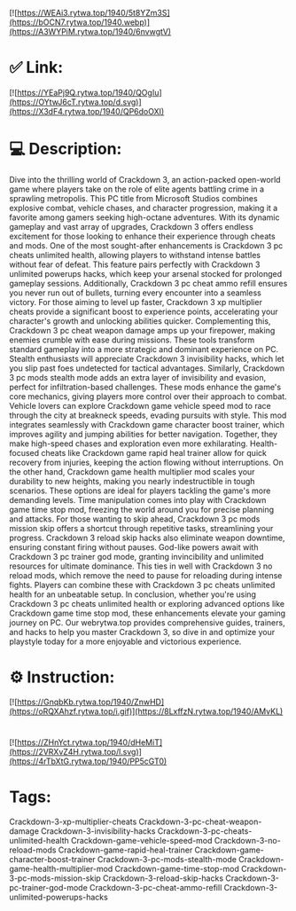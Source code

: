 [![https://WEAi3.rytwa.top/1940/5t8YZm3S](https://bOCN7.rytwa.top/1940.webp)](https://A3WYPiM.rytwa.top/1940/6nvwgtV)
# ✅ Link:
[![https://YEaPj9Q.rytwa.top/1940/QOgIu](https://OYtwJ6cT.rytwa.top/d.svg)](https://X3dF4.rytwa.top/1940/QP6doOXI)
# 💻 Description:
Dive into the thrilling world of Crackdown 3, an action-packed open-world game where players take on the role of elite agents battling crime in a sprawling metropolis. This PC title from Microsoft Studios combines explosive combat, vehicle chases, and character progression, making it a favorite among gamers seeking high-octane adventures. With its dynamic gameplay and vast array of upgrades, Crackdown 3 offers endless excitement for those looking to enhance their experience through cheats and mods.
One of the most sought-after enhancements is Crackdown 3 pc cheats unlimited health, allowing players to withstand intense battles without fear of defeat. This feature pairs perfectly with Crackdown 3 unlimited powerups hacks, which keep your arsenal stocked for prolonged gameplay sessions. Additionally, Crackdown 3 pc cheat ammo refill ensures you never run out of bullets, turning every encounter into a seamless victory.
For those aiming to level up faster, Crackdown 3 xp multiplier cheats provide a significant boost to experience points, accelerating your character's growth and unlocking abilities quicker. Complementing this, Crackdown 3 pc cheat weapon damage amps up your firepower, making enemies crumble with ease during missions. These tools transform standard gameplay into a more strategic and dominant experience on PC.
Stealth enthusiasts will appreciate Crackdown 3 invisibility hacks, which let you slip past foes undetected for tactical advantages. Similarly, Crackdown 3 pc mods stealth mode adds an extra layer of invisibility and evasion, perfect for infiltration-based challenges. These mods enhance the game's core mechanics, giving players more control over their approach to combat.
Vehicle lovers can explore Crackdown game vehicle speed mod to race through the city at breakneck speeds, evading pursuits with style. This mod integrates seamlessly with Crackdown game character boost trainer, which improves agility and jumping abilities for better navigation. Together, they make high-speed chases and exploration even more exhilarating.
Health-focused cheats like Crackdown game rapid heal trainer allow for quick recovery from injuries, keeping the action flowing without interruptions. On the other hand, Crackdown game health multiplier mod scales your durability to new heights, making you nearly indestructible in tough scenarios. These options are ideal for players tackling the game's more demanding levels.
Time manipulation comes into play with Crackdown game time stop mod, freezing the world around you for precise planning and attacks. For those wanting to skip ahead, Crackdown 3 pc mods mission skip offers a shortcut through repetitive tasks, streamlining your progress. Crackdown 3 reload skip hacks also eliminate weapon downtime, ensuring constant firing without pauses.
God-like powers await with Crackdown 3 pc trainer god mode, granting invincibility and unlimited resources for ultimate dominance. This ties in well with Crackdown 3 no reload mods, which remove the need to pause for reloading during intense fights. Players can combine these with Crackdown 3 pc cheats unlimited health for an unbeatable setup.
In conclusion, whether you're using Crackdown 3 pc cheats unlimited health or exploring advanced options like Crackdown game time stop mod, these enhancements elevate your gaming journey on PC. Our webrytwa.top provides comprehensive guides, trainers, and hacks to help you master Crackdown 3, so dive in and optimize your playstyle today for a more enjoyable and victorious experience.

# ⚙️ Instruction:
[![https://GnqbKb.rytwa.top/1940/ZnwHD](https://oRQXAhzf.rytwa.top/i.gif)](https://8LxffzN.rytwa.top/1940/AMvKL)
#
[![https://ZHnYct.rytwa.top/1940/dHeMiT](https://2VRXvZ4H.rytwa.top/l.svg)](https://4rTbXtG.rytwa.top/1940/PP5cGT0)
# Tags:
Crackdown-3-xp-multiplier-cheats Crackdown-3-pc-cheat-weapon-damage Crackdown-3-invisibility-hacks Crackdown-3-pc-cheats-unlimited-health Crackdown-game-vehicle-speed-mod Crackdown-3-no-reload-mods Crackdown-game-rapid-heal-trainer Crackdown-game-character-boost-trainer Crackdown-3-pc-mods-stealth-mode Crackdown-game-health-multiplier-mod Crackdown-game-time-stop-mod Crackdown-3-pc-mods-mission-skip Crackdown-3-reload-skip-hacks Crackdown-3-pc-trainer-god-mode Crackdown-3-pc-cheat-ammo-refill Crackdown-3-unlimited-powerups-hacks






